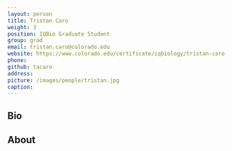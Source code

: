 ```yaml
---
layout: person
title: Tristan Caro
weight: 3
position: IQBio Graduate Student
group: grad
email: tristan.caro@colorado.edu
website: https://www.colorado.edu/certificate/iqbiology/tristan-caro
phone:
github: tacaro
address:
picture: /images/people/tristan.jpg
caption:
---
```


## Bio

## About
